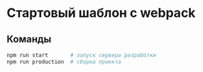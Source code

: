 # Стартовый шаблон с webpack

## Команды

```bash
npm run start       # запуск сервера разработки
npm run production  # cборка проекта
```
